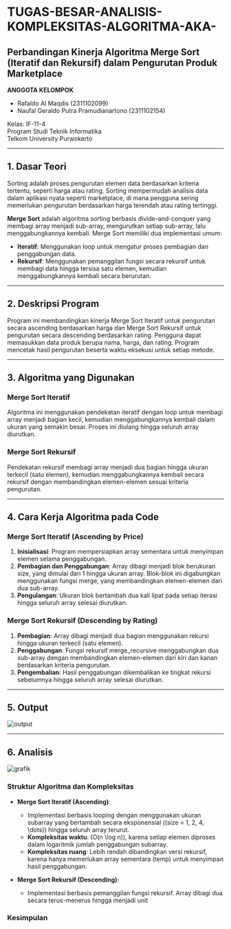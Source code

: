# TUGAS-BESAR-ANALISIS-KOMPLEKSITAS-ALGORITMA-AKA-
## Perbandingan Kinerja Algoritma Merge Sort (Iteratif dan Rekursif) dalam Pengurutan Produk Marketplace

**ANGGOTA KELOMPOK**
- Rafaldo Al Maqdis (2311102099)
- Naufal Geraldo Putra Pramudianartono (2311102154)

Kelas: IF-11-4  
Program Studi Teknik Informatika  
Telkom University Purwokerto  

---

## 1. Dasar Teori
Sorting adalah proses pengurutan elemen data berdasarkan kriteria tertentu, seperti harga atau rating. Sorting mempermudah analisis data dalam aplikasi nyata seperti marketplace, di mana pengguna sering memerlukan pengurutan berdasarkan harga terendah atau rating tertinggi.

**Merge Sort** adalah algoritma sorting berbasis divide-and-conquer yang membagi array menjadi sub-array, mengurutkan setiap sub-array, lalu menggabungkannya kembali. Merge Sort memiliki dua implementasi umum:
- **Iteratif**: Menggunakan loop untuk mengatur proses pembagian dan penggabungan data.
- **Rekursif**: Menggunakan pemanggilan fungsi secara rekursif untuk membagi data hingga tersisa satu elemen, kemudian menggabungkannya kembali secara berurutan.

---

## 2. Deskripsi Program
Program ini membandingkan kinerja Merge Sort Iteratif untuk pengurutan secara ascending berdasarkan harga dan Merge Sort Rekursif untuk pengurutan secara descending berdasarkan rating. Pengguna dapat memasukkan data produk berupa nama, harga, dan rating. Program mencetak hasil pengurutan beserta waktu eksekusi untuk setiap metode.

---

## 3. Algoritma yang Digunakan

### Merge Sort Iteratif
Algoritma ini menggunakan pendekatan iteratif dengan loop untuk membagi array menjadi bagian kecil, kemudian menggabungkannya kembali dalam ukuran yang semakin besar. Proses ini diulang hingga seluruh array diurutkan.

### Merge Sort Rekursif
Pendekatan rekursif membagi array menjadi dua bagian hingga ukuran terkecil (satu elemen), kemudian menggabungkannya kembali secara rekursif dengan membandingkan elemen-elemen sesuai kriteria pengurutan.

---

## 4. Cara Kerja Algoritma pada Code

### Merge Sort Iteratif (Ascending by Price)
1. **Inisialisasi**: Program mempersiapkan array sementara untuk menyimpan elemen selama penggabungan.
2. **Pembagian dan Penggabungan**: Array dibagi menjadi blok berukuran size, yang dimulai dari 1 hingga ukuran array. Blok-blok ini digabungkan menggunakan fungsi merge, yang membandingkan elemen-elemen dari dua sub-array.
3. **Pengulangan**: Ukuran blok bertambah dua kali lipat pada setiap iterasi hingga seluruh array selesai diurutkan.

### Merge Sort Rekursif (Descending by Rating)
1. **Pembagian**: Array dibagi menjadi dua bagian menggunakan rekursi hingga ukuran terkecil (satu elemen).
2. **Penggabungan**: Fungsi rekursif merge_recursive menggabungkan dua sub-array dengan membandingkan elemen-elemen dari kiri dan kanan berdasarkan kriteria pengurutan.
3. **Pengembalian**: Hasil penggabungan dikembalikan ke tingkat rekursi sebelumnya hingga seluruh array selesai diurutkan.

---

## 5. Output
![output](https://github.com/user-attachments/assets/9a4e2599-0482-4017-9ec6-e8e6a481eaf7)

---

## 6. Analisis
![grafik](https://github.com/user-attachments/assets/274f1dcf-6e39-4c7e-90a3-30bbabe040af)

### Struktur Algoritma dan Kompleksitas
- **Merge Sort Iteratif (Ascending)**:
  - Implementasi berbasis looping dengan menggunakan ukuran subarray yang bertambah secara eksponensial (\(size = 1, 2, 4, \dots\)) hingga seluruh array terurut.
  - **Kompleksitas waktu**: \(O(n \log n)\), karena setiap elemen diproses dalam logaritmik jumlah penggabungan subarray.
  - **Kompleksitas ruang**: Lebih rendah dibandingkan versi rekursif, karena hanya memerlukan array sementara (temp) untuk menyimpan hasil penggabungan.

- **Merge Sort Rekursif (Descending)**:
  - Implementasi berbasis pemanggilan fungsi rekursif. Array dibagi dua secara terus-menerus hingga menjadi unit
 
### Kesimpulan
